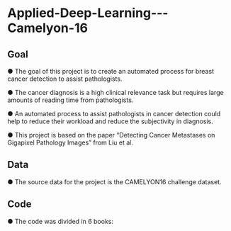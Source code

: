 # Applied-Deep-Learning---Camelyon-16

## Goal

● The goal of this project is to create an automated process for breast cancer detection to assist pathologists.

● The cancer diagnosis is a high clinical relevance task but requires large amounts of reading time from pathologists.

● An automated process to assist pathologists in cancer detection could help to reduce their workload and reduce the subjectivity in diagnosis.

● This project is based on the paper “Detecting Cancer Metastases on Gigapixel Pathology Images” from Liu et al.

## Data

● The source data for the project is the CAMELYON16 challenge dataset.

## Code

● The code was divided in 6 books:







